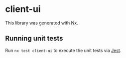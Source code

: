 # client-ui

This library was generated with [Nx](https://nx.dev).

## Running unit tests

Run `nx test client-ui` to execute the unit tests via [Jest](https://jestjs.io).
